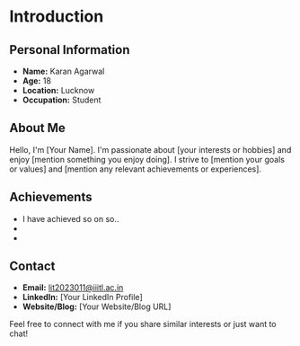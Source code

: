 # Introduction

## Personal Information
- **Name:** Karan Agarwal
- **Age:** 18
- **Location:** Lucknow
- **Occupation:** Student

## About Me
Hello, I'm [Your Name]. I'm passionate about [your interests or hobbies] and enjoy [mention something you enjoy doing]. I strive to [mention your goals or values] and [mention any relevant achievements or experiences]. 

## Achievements
- I have achieved so on so..
-
-

## Contact
- **Email:** lit2023011@iiitl.ac.in
- **LinkedIn:** [Your LinkedIn Profile]
- **Website/Blog:** [Your Website/Blog URL]

Feel free to connect with me if you share similar interests or just want to chat!
